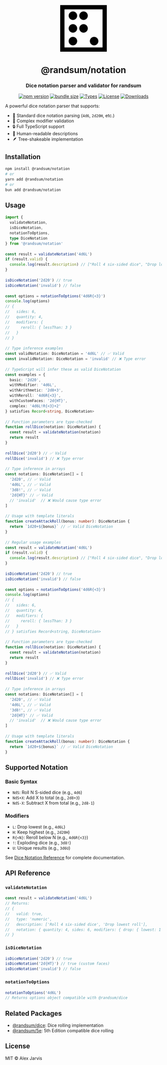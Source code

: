 <div align="center">
  <img width="150" height="150" src="https://raw.githubusercontent.com/RANDSUM/randsum/main/icon.webp">
  <h1>@randsum/notation</h1>
  <h3>Dice notation parser and validator for randsum</h3>

[![npm version](https://img.shields.io/npm/v/@randsum/notation)](https://www.npmjs.com/package/@randsum/notation)
[![bundle size](https://img.shields.io/bundlephobia/minzip/@randsum/notation)](https://bundlephobia.com/package/@randsum/notation)
[![Types](https://img.shields.io/npm/types/@randsum/notation)](https://www.npmjs.com/package/@randsum/notation)
[![License](https://img.shields.io/npm/l/@randsum/notation)](https://github.com/RANDSUM/randsum/blob/main/LICENSE)
[![Downloads](https://img.shields.io/npm/dm/@randsum/notation)](https://www.npmjs.com/package/@randsum/notation)

</div>

A powerful dice notation parser that supports:

- 🎲 Standard dice notation parsing (`4d6`, `2d20H`, etc.)
- 🎯 Complex modifier validation
- 🔒 Full TypeScript support
- 📝 Human-readable descriptions
- 🪶 Tree-shakeable implementation

## Installation

```bash
npm install @randsum/notation
# or
yarn add @randsum/notation
# or
bun add @randsum/notation
```

## Usage

```typescript
import {
  validateNotation,
  isDiceNotation,
  notationToOptions,
  type DiceNotation
} from '@randsum/notation'

const result = validateNotation('4d6L')
if (result.valid) {
  console.log(result.description) // ["Roll 4 six-sided dice", "Drop lowest roll"]
}

isDiceNotation('2d20') // true
isDiceNotation('invalid') // false

const options = notationToOptions('4d6R{<3}')
console.log(options)
// {
//   sides: 6,
//   quantity: 4,
//   modifiers: {
//     reroll: { lessThan: 3 }
//   }
// }

// Type inference examples
const validNotation: DiceNotation = '4d6L' // ✅ Valid
const invalidNotation: DiceNotation = 'invalid' // ❌ Type error

// TypeScript will infer these as valid DiceNotation
const examples = {
  basic: '2d20',
  withModifier: '4d6L',
  withArithmetic: '2d8+3',
  withReroll: '4d6R{<3}',
  withCustomFaces: '2d{HT}',
  complex: '4d6L!R{<3}+2'
} satisfies Record<string, DiceNotation>

// Function parameters are type-checked
function rollDice(notation: DiceNotation) {
  const result = validateNotation(notation)
  return result
}

rollDice('2d20') // ✅ Valid
rollDice('invalid') // ❌ Type error

// Type inference in arrays
const notations: DiceNotation[] = [
  '2d20', // ✅ Valid
  '4d6L', // ✅ Valid
  '3d8!', // ✅ Valid
  '2d{HT}' // ✅ Valid
  // 'invalid'  // ❌ Would cause type error
]

// Usage with template literals
function createAttackRoll(bonus: number): DiceNotation {
  return `1d20+${bonus}` // ✅ Valid DiceNotation
}

// Regular usage examples
const result = validateNotation('4d6L')
if (result.valid) {
  console.log(result.description) // ["Roll 4 six-sided dice", "Drop lowest roll"]
}

isDiceNotation('2d20') // true
isDiceNotation('invalid') // false

const options = notationToOptions('4d6R{<3}')
console.log(options)
// {
//   sides: 6,
//   quantity: 4,
//   modifiers: {
//     reroll: { lessThan: 3 }
//   }
// } satisfies Record<string, DiceNotation>

// Function parameters are type-checked
function rollDice(notation: DiceNotation) {
  const result = validateNotation(notation)
  return result
}

rollDice('2d20') // ✅ Valid
rollDice('invalid') // ❌ Type error

// Type inference in arrays
const notations: DiceNotation[] = [
  '2d20', // ✅ Valid
  '4d6L', // ✅ Valid
  '3d8!', // ✅ Valid
  '2d{HT}' // ✅ Valid
  // 'invalid'  // ❌ Would cause type error
]

// Usage with template literals
function createAttackRoll(bonus: number): DiceNotation {
  return `1d20+${bonus}` // ✅ Valid DiceNotation
}
```

## Supported Notation

### Basic Syntax

- `NdS`: Roll N S-sided dice (e.g., `4d6`)
- `NdS+X`: Add X to total (e.g., `2d8+3`)
- `NdS-X`: Subtract X from total (e.g., `2d8-1`)

### Modifiers

- `L`: Drop lowest (e.g., `4d6L`)
- `H`: Keep highest (e.g., `2d20H`)
- `R{<N}`: Reroll below N (e.g., `4d6R{<3}`)
- `!`: Exploding dice (e.g., `3d8!`)
- `U`: Unique results (e.g., `3d6U`)

See [Dice Notation Reference](https://github.com/RANDSUM/randsum/blob/main/RANDSUM_DICE_NOTATION.md) for complete documentation.

## API Reference

### `validateNotation`

```typescript
const result = validateNotation('4d6L')
// Returns:
// {
//   valid: true,
//   type: 'numeric',
//   description: ['Roll 4 six-sided dice', 'Drop lowest roll'],
//   notation: { quantity: 4, sides: 6, modifiers: { drop: { lowest: 1 } } }
// }
```

### `isDiceNotation`

```typescript
isDiceNotation('2d20') // true
isDiceNotation('2d{HT}') // true (custom faces)
isDiceNotation('invalid') // false
```

### `notationToOptions`

```typescript
notationToOptions('4d6L')
// Returns options object compatible with @randsum/dice
```

## Related Packages

- [@randsum/dice](https://github.com/RANDSUM/randsum/tree/main/packages/dice): Dice rolling implementation
- [@randsum/5e](https://github.com/RANDSUM/randsum/tree/main/packages/5e): 5th Edition compatible dice rolling

## License

MIT © Alex Jarvis
